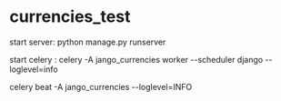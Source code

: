 # currencies_test

start server:
python manage.py runserver

start celery :
celery -A jango_currencies worker --scheduler django --loglevel=info

celery beat -A jango_currencies --loglevel=INFO